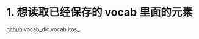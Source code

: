 # 1. 想读取已经保存的 vocab 里面的元素
[github](https://github.com/pytorch/text/issues/1476#issuecomment-1003561066)
vocab_dic.vocab.itos_